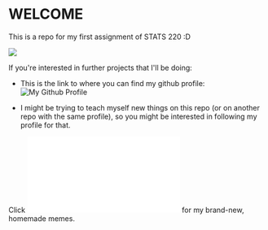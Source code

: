 # WELCOME

This is a repo for my first assignment of STATS 220 :D

![](https://media1.giphy.com/media/h8ISB2nUVITEWjVgGo/200.gif)

If you're interested in further projects that I'll be doing:
* This is the link to where you can find my github profile: ![My Github Profile](https://github.com/888atlas)

* I might be trying to teach myself new things on this repo (or on another repo with the same profile), so you might be interested in following my profile for that.

Click ![here](index.md) for my brand-new, homemade memes.
